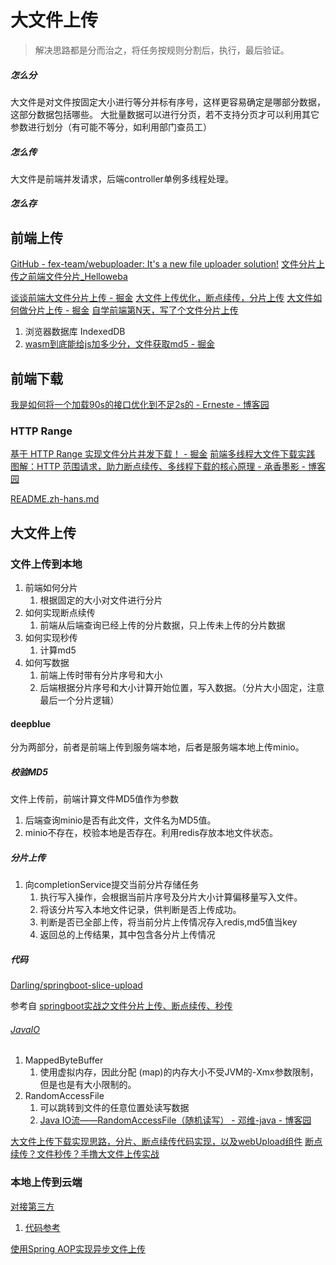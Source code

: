 # 大文件上传

>  解决思路都是分而治之，将任务按规则分割后，执行，最后验证。
##### 怎么分
大文件是对文件按固定大小进行等分并标有序号，这样更容易确定是哪部分数据，这部分数据包括哪些。
大批量数据可以进行分页，若不支持分页才可以利用其它参数进行划分（有可能不等分，如利用部门查员工）
##### 怎么传
大文件是前端并发请求，后端controller单例多线程处理。
##### 怎么存

## 前端上传
[GitHub - fex-team/webuploader: It's a new file uploader solution!](https://github.com/fex-team/webuploader)
[文件分片上传之前端文件分片\_Helloweba](https://www.helloweba.net/javascript/633.html)

[谈谈前端大文件分片上传 - 掘金](https://juejin.cn/post/7044503613418242055)
[大文件上传优化，断点续传，分片上传](https://segmentfault.com/a/1190000038408148)
[大文件如何做分片上传 - 掘金](https://juejin.cn/post/6991465343910690823)
[自学前端第N天，写了个文件分片上传](https://www.douyin.com/video/7284584501529840957)
1. 浏览器数据库 IndexedDB
2. [wasm到底能给js加多少分，文件获取md5 - 掘金](https://juejin.cn/post/7129446744080777224)
## 前端下载

[我是如何将一个加载90s的接口优化到不足2s的 - Erneste - 博客园](https://www.cnblogs.com/DDgougou/p/11371911.html)
### HTTP Range

[基于 HTTP Range 实现文件分片并发下载！ - 掘金](https://juejin.cn/post/7219140831365857317)
[前端多线程大文件下载实践](https://mp.weixin.qq.com/s/YphcF4QUP_2w7ZgLiO7EUA)
[图解：HTTP 范围请求，助力断点续传、多线程下载的核心原理 - 承香墨影 - 博客园](https://www.cnblogs.com/plokmju/p/http_range.html)

[README.zh-hans.md](https://github.com/lqzhgood/axios-multi-down/blob/main/README.zh-hans.md)
## 大文件上传
### 文件上传到本地
1. 前端如何分片
   1. 根据固定的大小对文件进行分片
2. 如何实现断点续传
   1. 前端从后端查询已经上传的分片数据，只上传未上传的分片数据
3. 如何实现秒传
   1. 计算md5
4. 如何写数据
   1. 前端上传时带有分片序号和大小
   2. 后端根据分片序号和大小计算开始位置，写入数据。（分片大小固定，注意最后一个分片逻辑）
####  deepblue
分为两部分，前者是前端上传到服务端本地，后者是服务端本地上传minio。
##### 校验MD5
文件上传前，前端计算文件MD5值作为参数
1. 后端查询minio是否有此文件，文件名为MD5值。
2. minio不存在，校验本地是否存在。利用redis存放本地文件状态。
##### 分片上传
1. 向completionService提交当前分片存储任务
   1. 执行写入操作，会根据当前片序号及分片大小计算偏移量写入文件。
   2. 将该分片写入本地文件记录，供判断是否上传成功。
   3. 判断是否已全部上传，将当前分片上传情况存入redis,md5值当key
   4. 返回总的上传结果，其中包含各分片上传情况
##### 代码
[Darling/springboot-slice-upload](https://gitee.com/darlingling/springboot-slice-upload.git)

参考自 [springboot实战之文件分片上传、断点续传、秒传](https://mp.weixin.qq.com/s?__biz=MzI1MTY1Njk4NQ==&mid=2247488124&idx=1&sn=5f61348c42f0cf665d65401907588391&chksm=e9eefc0ade99751cac543f1d4e6bc81ecbbebfbdf26f1215ad44699a7e115dc8a9237a971f9c&scene=21#wechat_redirect)

###### [JavaIO](BIONIOAIO.md#JavaIO%20访问)
1. MappedByteBuffer
	1. 使用虚拟内存，因此分配 (map)的内存大小不受JVM的-Xmx参数限制，但是也是有大小限制的。
2. RandomAccessFile
	1. 可以跳转到文件的任意位置处读写数据
	2. [Java IO流——RandomAccessFile（随机读写） - 邓维-java - 博客园](https://www.cnblogs.com/dw3306/p/14919025.html)

[大文件上传下载实现思路，分片、断点续传代码实现，以及webUpload组件](https://blog.csdn.net/weixin_52210557/article/details/124097574)
 [断点续传？文件秒传？手撸大文件上传实战](https://mp.weixin.qq.com/s/4tHS5XOn1NImtE-FHdFkmw)

### 本地上传到云端
[对接第三方](对接第三方.md#怎么封装对接第三方)
1. [代码参考](https://gitee.com/XYW1171736840/spring-file-storage)

[使用Spring AOP实现异步文件上传](https://mp.weixin.qq.com/s/fewV3bvnTiZ_Tj7SQrdw5Q)
